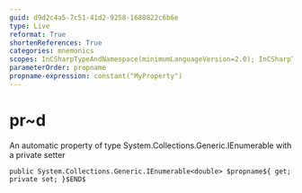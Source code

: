 ```yaml
---
guid: d9d2c4a5-7c51-41d2-9258-1680822c6b6e
type: Live
reformat: True
shortenReferences: True
categories: mnemonics
scopes: InCSharpTypeAndNamespace(minimumLanguageVersion=2.0); InCSharpTypeMember(minimumLanguageVersion=2.0)
parameterOrder: propname
propname-expression: constant("MyProperty")
---
```


# pr~d

An automatic property of type System.Collections.Generic.IEnumerable<double> with a private setter

```
public System.Collections.Generic.IEnumerable<double> $propname${ get; private set; }$END$
```
